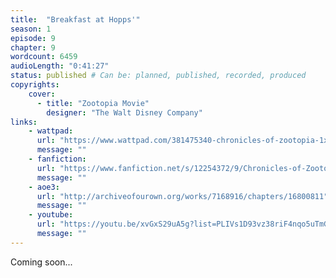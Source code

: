 ```yaml
---
title:  "Breakfast at Hopps'"
season: 1
episode: 9
chapter: 9
wordcount: 6459
audioLength: "0:41:27"
status: published # Can be: planned, published, recorded, produced
copyrights:
    cover:
      - title: "Zootopia Movie"
        designer: "The Walt Disney Company"
links:
    - wattpad:
      url: "https://www.wattpad.com/381475340-chronicles-of-zootopia-1x09-breakfast-at-hopps%27"
      message: ""
    - fanfiction:
      url: "https://www.fanfiction.net/s/12254372/9/Chronicles-of-Zootopia"
      message: ""
    - aoe3:
      url: "http://archiveofourown.org/works/7168916/chapters/16800811"
      message: ""
    - youtube:
      url: "https://youtu.be/xvGxS29uA5g?list=PLIVs1D93vz38riF4nqo5uTmGpoU1yWeko"
      message: ""
---
```

Coming soon...